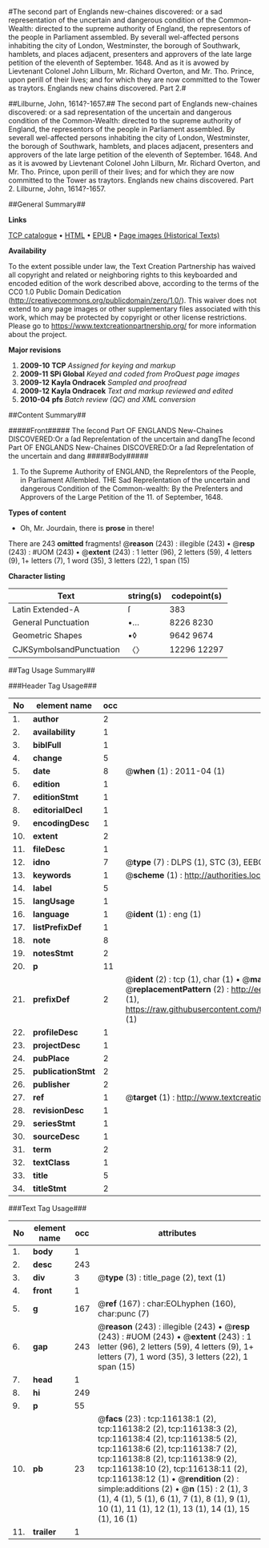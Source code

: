 #The second part of Englands new-chaines discovered: or a sad representation of the uncertain and dangerous condition of the Common-Wealth: directed to the supreme authority of England, the representors of the people in Parliament assembled. By severall wel-affected persons inhabiting the city of London, Westminster, the borough of Southwark, hamblets, and places adjacent, presenters and approvers of the late large petition of the eleventh of September. 1648. And as it is avowed by Lievtenant Colonel John Lilburn, Mr. Richard Overton, and Mr. Tho. Prince, upon perill of their lives; and for which they are now committed to the Tower as traytors. Englands new chains discovered. Part 2.#

##Lilburne, John, 1614?-1657.##
The second part of Englands new-chaines discovered: or a sad representation of the uncertain and dangerous condition of the Common-Wealth: directed to the supreme authority of England, the representors of the people in Parliament assembled. By severall wel-affected persons inhabiting the city of London, Westminster, the borough of Southwark, hamblets, and places adjacent, presenters and approvers of the late large petition of the eleventh of September. 1648. And as it is avowed by Lievtenant Colonel John Lilburn, Mr. Richard Overton, and Mr. Tho. Prince, upon perill of their lives; and for which they are now committed to the Tower as traytors.
Englands new chains discovered. Part 2.
Lilburne, John, 1614?-1657.

##General Summary##

**Links**

[TCP catalogue](http://www.ota.ox.ac.uk/tcp/)  • 
[HTML](http://tei.it.ox.ac.uk/tcp/Texts-HTML/free/A88/A88252.html)  • 
[EPUB](http://tei.it.ox.ac.uk/tcp/Texts-EPUB/free/A88/A88252.epub) • 
[Page images (Historical Texts)](https://historicaltexts.jisc.ac.uk/eebo-99863922e)

**Availability**

To the extent possible under law, the Text Creation Partnership has waived all copyright and related or neighboring rights to this keyboarded and encoded edition of the work described above, according to the terms of the CC0 1.0 Public Domain Dedication (http://creativecommons.org/publicdomain/zero/1.0/). This waiver does not extend to any page images or other supplementary files associated with this work, which may be protected by copyright or other license restrictions. Please go to https://www.textcreationpartnership.org/ for more information about the project.

**Major revisions**

1. __2009-10__ __TCP__ *Assigned for keying and markup*
1. __2009-11__ __SPi Global__ *Keyed and coded from ProQuest page images*
1. __2009-12__ __Kayla Ondracek__ *Sampled and proofread*
1. __2009-12__ __Kayla Ondracek__ *Text and markup reviewed and edited*
1. __2010-04__ __pfs__ *Batch review (QC) and XML conversion*

##Content Summary##

#####Front#####
The ſecond Part OF ENGLANDS New-Chaines DISCOVERED:Or a ſad Repreſentation of the uncertain and dangThe ſecond Part OF ENGLANDS New-Chaines DISCOVERED:Or a ſad Repreſentation of the uncertain and dang
#####Body#####

1. To the Supreme Authority of ENGLAND, the Repreſentors of the People, in Parliament Aſſembled. THE Sad Repreſentation of the uncertain and dangerous Condition of the Common-wealth: By the Preſenters and Approvers of the Large Petition of the 11. of September, 1648.

**Types of content**

  * Oh, Mr. Jourdain, there is **prose** in there!

There are 243 **omitted** fragments! 
 @__reason__ (243) : illegible (243)  •  @__resp__ (243) : #UOM (243)  •  @__extent__ (243) : 1 letter (96), 2 letters (59), 4 letters (9), 1+ letters (7), 1 word (35), 3 letters (22), 1 span (15)

**Character listing**


|Text|string(s)|codepoint(s)|
|---|---|---|
|Latin Extended-A|ſ|383|
|General Punctuation|•…|8226 8230|
|Geometric Shapes|▪◊|9642 9674|
|CJKSymbolsandPunctuation|〈〉|12296 12297|

##Tag Usage Summary##

###Header Tag Usage###

|No|element name|occ|attributes|
|---|---|---|---|
|1.|__author__|2||
|2.|__availability__|1||
|3.|__biblFull__|1||
|4.|__change__|5||
|5.|__date__|8| @__when__ (1) : 2011-04 (1)|
|6.|__edition__|1||
|7.|__editionStmt__|1||
|8.|__editorialDecl__|1||
|9.|__encodingDesc__|1||
|10.|__extent__|2||
|11.|__fileDesc__|1||
|12.|__idno__|7| @__type__ (7) : DLPS (1), STC (3), EEBO-CITATION (1), PROQUEST (1), VID (1)|
|13.|__keywords__|1| @__scheme__ (1) : http://authorities.loc.gov/ (1)|
|14.|__label__|5||
|15.|__langUsage__|1||
|16.|__language__|1| @__ident__ (1) : eng (1)|
|17.|__listPrefixDef__|1||
|18.|__note__|8||
|19.|__notesStmt__|2||
|20.|__p__|11||
|21.|__prefixDef__|2| @__ident__ (2) : tcp (1), char (1)  •  @__matchPattern__ (2) : ([0-9\-]+):([0-9IVX]+) (1), (.+) (1)  •  @__replacementPattern__ (2) : http://eebo.chadwyck.com/downloadtiff?vid=$1&page=$2 (1), https://raw.githubusercontent.com/textcreationpartnership/Texts/master/tcpchars.xml#$1 (1)|
|22.|__profileDesc__|1||
|23.|__projectDesc__|1||
|24.|__pubPlace__|2||
|25.|__publicationStmt__|2||
|26.|__publisher__|2||
|27.|__ref__|1| @__target__ (1) : http://www.textcreationpartnership.org/docs/. (1)|
|28.|__revisionDesc__|1||
|29.|__seriesStmt__|1||
|30.|__sourceDesc__|1||
|31.|__term__|2||
|32.|__textClass__|1||
|33.|__title__|5||
|34.|__titleStmt__|2||


###Text Tag Usage###

|No|element name|occ|attributes|
|---|---|---|---|
|1.|__body__|1||
|2.|__desc__|243||
|3.|__div__|3| @__type__ (3) : title_page (2), text (1)|
|4.|__front__|1||
|5.|__g__|167| @__ref__ (167) : char:EOLhyphen (160), char:punc (7)|
|6.|__gap__|243| @__reason__ (243) : illegible (243)  •  @__resp__ (243) : #UOM (243)  •  @__extent__ (243) : 1 letter (96), 2 letters (59), 4 letters (9), 1+ letters (7), 1 word (35), 3 letters (22), 1 span (15)|
|7.|__head__|1||
|8.|__hi__|249||
|9.|__p__|55||
|10.|__pb__|23| @__facs__ (23) : tcp:116138:1 (2), tcp:116138:2 (2), tcp:116138:3 (2), tcp:116138:4 (2), tcp:116138:5 (2), tcp:116138:6 (2), tcp:116138:7 (2), tcp:116138:8 (2), tcp:116138:9 (2), tcp:116138:10 (2), tcp:116138:11 (2), tcp:116138:12 (1)  •  @__rendition__ (2) : simple:additions (2)  •  @__n__ (15) : 2 (1), 3 (1), 4 (1), 5 (1), 6 (1), 7 (1), 8 (1), 9 (1), 10 (1), 11 (1), 12 (1), 13 (1), 14 (1), 15 (1), 16 (1)|
|11.|__trailer__|1||
